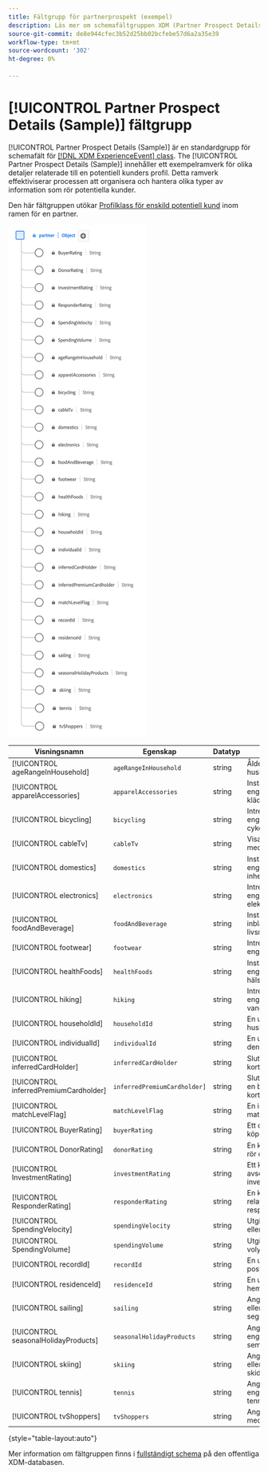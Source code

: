 ```yaml
---
title: Fältgrupp för partnerprospekt (exempel)
description: Läs mer om schemafältgruppen XDM (Partner Prospect Details) (Exempel).
source-git-commit: de8e944cfec3b52d25bb02bcfebe57d6a2a35e39
workflow-type: tm+mt
source-wordcount: '302'
ht-degree: 0%

---
```


# [!UICONTROL Partner Prospect Details (Sample)] fältgrupp

[!UICONTROL Partner Prospect Details (Sample)] är en standardgrupp för schemafält för [[!DNL XDM ExperienceEvent] class](../../classes/experienceevent.md). The [!UICONTROL Partner Prospect Details (Sample)] innehåller ett exempelramverk för olika detaljer relaterade till en potentiell kunders profil. Detta ramverk effektiviserar processen att organisera och hantera olika typer av information som rör potentiella kunder.

Den här fältgruppen utökar [Profilklass för enskild potentiell kund](https://experienceleague.adobe.com/docs/experience-platform/xdm/classes/prospect.html) inom ramen för en partner.

![Ett diagram över [!UICONTROL Partner Prospect Details (Sample)] fältgrupp.](../../images/field-groups/partner/partner-prospect-details-sample.png)

| Visningsnamn | Egenskap | Datatyp | Beskrivning |
|---------------------------------------|-----------------------------|-----------|--------------------------------------------------|
| [!UICONTROL ageRangeInHousehold] | `ageRangeInHousehold` | string | Åldersintervallet inom hushållet. |
| [!UICONTROL apparelAccessories] | `apparelAccessories` | string | Inställningar eller engagemang i kläder/tillbehör. |
| [!UICONTROL bicycling] | `bicycling` | string | Intresse eller engagemang i cykelverksamhet. |
| [!UICONTROL cableTv] | `cableTv` | string | Visar engagemang med kabel-tv. |
| [!UICONTROL domestics] | `domestics` | string | Inställningar eller engagemang i inhemska aktiviteter. |
| [!UICONTROL electronics] | `electronics` | string | Intresse eller engagemang i elektroniska enheter. |
| [!UICONTROL foodAndBeverage] | `foodAndBeverage` | string | Inställningar för eller inblandning i livsmedel/dryck. |
| [!UICONTROL footwear] | `footwear` | string | Intresse eller engagemang i skodon. |
| [!UICONTROL healthFoods] | `healthFoods` | string | Inställningar för eller engagemang i hälsolivsmedel. |
| [!UICONTROL hiking] | `hiking` | string | Intresse eller engagemang i vandrarnas aktiviteter. |
| [!UICONTROL householdId] | `householdId` | string | En unik identifierare för hushållet. |
| [!UICONTROL individualId] | `individualId` | string | En unik identifierare för den enskilda personen. |
| [!UICONTROL inferredCardHolder] | `inferredCardHolder` | string | Slutsatsen av att vara kortinnehavare. |
| [!UICONTROL inferredPremiumCardholder] | `inferredPremiumCardholder]` | string | Slutsatsen av att vara en betald kortinnehavare. |
| [!UICONTROL matchLevelFlag] | `matchLevelFlag` | string | En indikator för matchningsnivån. |
| [!UICONTROL BuyerRating] | `buyerRating` | string | Ett omdöme om köpbeteende. |
| [!UICONTROL DonorRating] | `donorRating` | string | En klassificering som rör donatorbeteende. |
| [!UICONTROL InvestmentRating] | `investmentRating` | string | Ett kreditbetyg som avser investeringsbeteenden. |
| [!UICONTROL ResponderRating] | `responderRating` | string | En klassificering som relateras till responderbeteende. |
| [!UICONTROL SpendingVelocity] | `spendingVelocity` | string | Utgiftens hastighet eller hastighet. |
| [!UICONTROL SpendingVolume] | `spendingVolume` | string | Utgiftsbelopp eller -volym. |
| [!UICONTROL recordId] | `recordId` | string | En unik identifierare för posten. |
| [!UICONTROL residenceId] | `residenceId` | string | En unik identifierare för hemvisten. |
| [!UICONTROL sailing] | `sailing` | string | Anger intresset för eller engagemanget i segelverksamhet. |
| [!UICONTROL seasonalHolidayProducts] | `seasonalHolidayProducts` | string | Anger preferenser eller engagemang för semesterprodukter. |
| [!UICONTROL skiing] | `skiing` | string | Anger intresset för eller engagemanget i skidaktiviteter. |
| [!UICONTROL tennis] | `tennis` | string | Anger intresse för eller engagemang i tennisaktiviteter. |
| [!UICONTROL tvShoppers] | `tvShoppers` | string | Anger engagemang med TV-shopping. |

{style="table-layout:auto"}

Mer information om fältgruppen finns i [fullständigt schema](https://github.com/adobe/xdm/blob/master/components/fieldgroups/profile/partner-prospect/merkle/prospect-details-partner-sample.schema.json) på den offentliga XDM-databasen.
